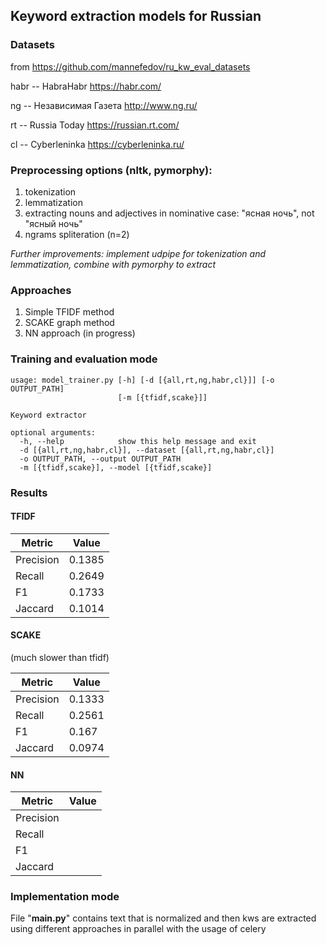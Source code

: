 ## Keyword extraction models for Russian

### Datasets

from https://github.com/mannefedov/ru_kw_eval_datasets

habr -- HabraHabr https://habr.com/

ng -- Независимая Газета http://www.ng.ru/

rt -- Russia Today https://russian.rt.com/

cl -- Cyberleninka https://cyberleninka.ru/

### Preprocessing options (nltk, pymorphy):
  1) tokenization  
  2) lemmatization
  3) extracting nouns and adjectives in nominative case: "ясная ночь", not "ясный ночь"
  4) ngrams spliteration (n=2)

_Further improvements: implement udpipe for tokenization and lemmatization, combine with pymorphy to extract_

### Approaches

1. Simple TFIDF method
2. SCAKE graph method
3. NN approach (in progress)


### Training and evaluation mode

```
usage: model_trainer.py [-h] [-d [{all,rt,ng,habr,cl}]] [-o OUTPUT_PATH]
                        [-m [{tfidf,scake}]]

Keyword extractor

optional arguments:
  -h, --help            show this help message and exit
  -d [{all,rt,ng,habr,cl}], --dataset [{all,rt,ng,habr,cl}]
  -o OUTPUT_PATH, --output OUTPUT_PATH
  -m [{tfidf,scake}], --model [{tfidf,scake}]
```

### Results

#### TFIDF

| Metric | Value |
| -------- | ------|
|Precision | 0.1385|
|Recall |  0.2649|
|F1 |  0.1733|
|Jaccard |  0.1014|

#### SCAKE
(much slower than tfidf)

| Metric | Value |
| -------- | ------|
|Precision | 0.1333 |
|Recall | 0.2561 |
|F1 | 0.167 |
|Jaccard | 0.0974 |

#### NN

| Metric | Value |
| -------- | ------|
|Precision | |
|Recall |  |
|F1 |  |
|Jaccard | |

### Implementation mode

File "**main.py**" contains text that is normalized and then kws are extracted using different approaches in parallel with the usage of celery
